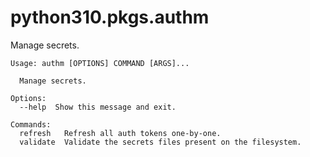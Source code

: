 # python310.pkgs.authm

Manage secrets.

```
Usage: authm [OPTIONS] COMMAND [ARGS]...

  Manage secrets.

Options:
  --help  Show this message and exit.

Commands:
  refresh   Refresh all auth tokens one-by-one.
  validate  Validate the secrets files present on the filesystem.
```

